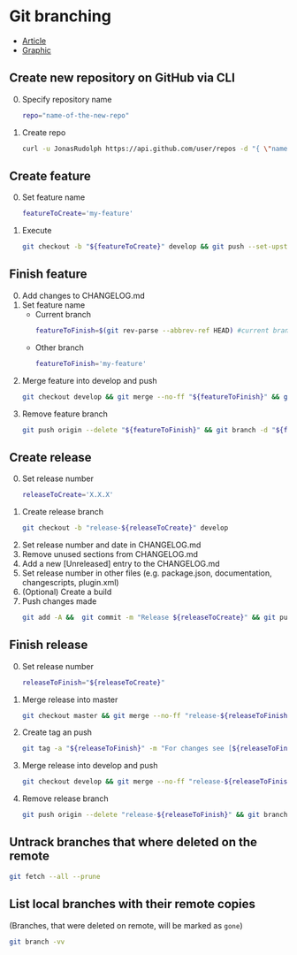 # Git branching
* [Article](http://nvie.com/posts/a-successful-git-branching-model/)
* [Graphic](http://nvie.com/files/Git-branching-model.pdf)

## Create new repository on GitHub via CLI
0. Specify repository name
   ```bash
   repo="name-of-the-new-repo"
   ```
1. Create repo
   ```bash
   curl -u JonasRudolph https://api.github.com/user/repos -d "{ \"name\": \"${repo}\" }"
   ```

## Create feature
0. Set feature name
   ```bash
   featureToCreate='my-feature'
   ```
1. Execute  
    ```bash
    git checkout -b "${featureToCreate}" develop && git push --set-upstream origin "${featureToCreate}"
    ```

## Finish feature
0. Add changes to CHANGELOG.md
1. Set feature name
    * Current branch
        ```bash
        featureToFinish=$(git rev-parse --abbrev-ref HEAD) #current branch
        ```
    * Other branch
        ```bash
        featureToFinish='my-feature'
        ```
2. Merge feature into develop and push
    ```bash
    git checkout develop && git merge --no-ff "${featureToFinish}" && git push
    ```
3. Remove feature branch
    ```bash
    git push origin --delete "${featureToFinish}" && git branch -d "${featureToFinish}"
    ```

## Create release
0. Set release number
    ```bash
    releaseToCreate='X.X.X'
    ```
1. Create release branch
    ```bash
    git checkout -b "release-${releaseToCreate}" develop
    ```
2. Set release number and date in CHANGELOG.md
3. Remove unused sections from CHANGELOG.md
4. Add a new [Unreleased] entry to the CHANGELOG.md
5. Set release number in other files (e.g. package.json, documentation, changescripts, plugin.xml)
6. (Optional) Create a build
6. Push changes made
    ```bash
    git add -A &&  git commit -m "Release ${releaseToCreate}" && git push --set-upstream origin "release-${releaseToCreate}"
    ```

## Finish release
0. Set release number
    ```bash
    releaseToFinish="${releaseToCreate}"
    ```
1. Merge release into master  
    ```bash
    git checkout master && git merge --no-ff "release-${releaseToFinish}"
    ```
2. Create tag an push
    ```bash
    git tag -a "${releaseToFinish}" -m "For changes see [${releaseToFinish}] section in CHANGELOG.md" && git push && git push --tags
    ```
3. Merge release into develop and push
    ```bash
    git checkout develop && git merge --no-ff "release-${releaseToFinish}" && git push
    ```
4. Remove release branch
    ```bash
    git push origin --delete "release-${releaseToFinish}" && git branch -d "release-${releaseToFinish}"
    ```

## Untrack branches that where deleted on the remote
```bash
git fetch --all --prune
```

## List local branches with their remote copies
(Branches, that were deleted on remote, will be marked as `gone`)
```bash
git branch -vv
```
